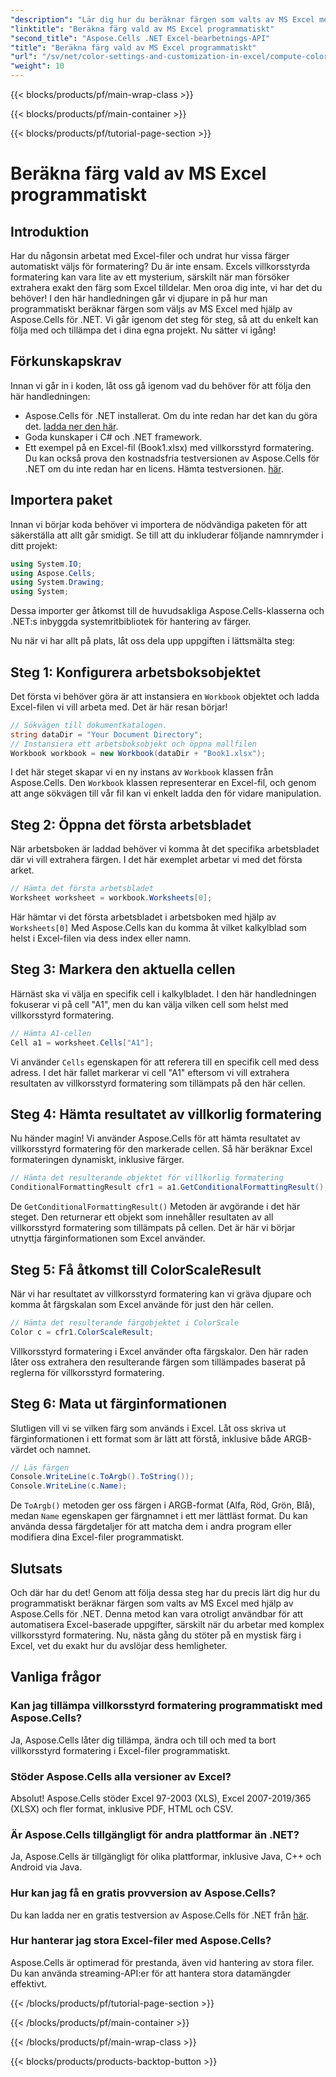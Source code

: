 ```yaml
---
"description": "Lär dig hur du beräknar färgen som valts av MS Excel med hjälp av Aspose.Cells för .NET. Följ den här steg-för-steg-guiden för att få åtkomst till Excels villkorsstyrda formateringsfärg programmatiskt."
"linktitle": "Beräkna färg vald av MS Excel programmatiskt"
"second_title": "Aspose.Cells .NET Excel-bearbetnings-API"
"title": "Beräkna färg vald av MS Excel programmatiskt"
"url": "/sv/net/color-settings-and-customization-in-excel/compute-color-chosen-by-ms-excel/"
"weight": 10
---
```


{{< blocks/products/pf/main-wrap-class >}}

{{< blocks/products/pf/main-container >}}

{{< blocks/products/pf/tutorial-page-section >}}

# Beräkna färg vald av MS Excel programmatiskt

## Introduktion
Har du någonsin arbetat med Excel-filer och undrat hur vissa färger automatiskt väljs för formatering? Du är inte ensam. Excels villkorsstyrda formatering kan vara lite av ett mysterium, särskilt när man försöker extrahera exakt den färg som Excel tilldelar. Men oroa dig inte, vi har det du behöver! I den här handledningen går vi djupare in på hur man programmatiskt beräknar färgen som väljs av MS Excel med hjälp av Aspose.Cells för .NET. Vi går igenom det steg för steg, så att du enkelt kan följa med och tillämpa det i dina egna projekt. Nu sätter vi igång!
## Förkunskapskrav
Innan vi går in i koden, låt oss gå igenom vad du behöver för att följa den här handledningen:
- Aspose.Cells för .NET installerat. Om du inte redan har det kan du göra det. [ladda ner den här](https://releases.aspose.com/cells/net/).
- Goda kunskaper i C# och .NET framework.
- Ett exempel på en Excel-fil (Book1.xlsx) med villkorsstyrd formatering.
Du kan också prova den kostnadsfria testversionen av Aspose.Cells för .NET om du inte redan har en licens. Hämta testversionen. [här](https://releases.aspose.com/).
## Importera paket
Innan vi börjar koda behöver vi importera de nödvändiga paketen för att säkerställa att allt går smidigt. Se till att du inkluderar följande namnrymder i ditt projekt:
```csharp
using System.IO;
using Aspose.Cells;
using System.Drawing;
using System;
```
Dessa importer ger åtkomst till de huvudsakliga Aspose.Cells-klasserna och .NET:s inbyggda systemritbibliotek för hantering av färger.

Nu när vi har allt på plats, låt oss dela upp uppgiften i lättsmälta steg:
## Steg 1: Konfigurera arbetsboksobjektet
Det första vi behöver göra är att instansiera en `Workbook` objektet och ladda Excel-filen vi vill arbeta med. Det är här resan börjar!
```csharp
// Sökvägen till dokumentkatalogen.
string dataDir = "Your Document Directory";
// Instansiera ett arbetsboksobjekt och öppna mallfilen
Workbook workbook = new Workbook(dataDir + "Book1.xlsx");
```
I det här steget skapar vi en ny instans av `Workbook` klassen från Aspose.Cells. Den `Workbook` klassen representerar en Excel-fil, och genom att ange sökvägen till vår fil kan vi enkelt ladda den för vidare manipulation.
## Steg 2: Öppna det första arbetsbladet
När arbetsboken är laddad behöver vi komma åt det specifika arbetsbladet där vi vill extrahera färgen. I det här exemplet arbetar vi med det första arket.
```csharp
// Hämta det första arbetsbladet
Worksheet worksheet = workbook.Worksheets[0];
```
Här hämtar vi det första arbetsbladet i arbetsboken med hjälp av `Worksheets[0]` Med Aspose.Cells kan du komma åt vilket kalkylblad som helst i Excel-filen via dess index eller namn.
## Steg 3: Markera den aktuella cellen
Härnäst ska vi välja en specifik cell i kalkylbladet. I den här handledningen fokuserar vi på cell "A1", men du kan välja vilken cell som helst med villkorsstyrd formatering.
```csharp
// Hämta A1-cellen
Cell a1 = worksheet.Cells["A1"];
```
Vi använder `Cells` egenskapen för att referera till en specifik cell med dess adress. I det här fallet markerar vi cell "A1" eftersom vi vill extrahera resultaten av villkorsstyrd formatering som tillämpats på den här cellen.
## Steg 4: Hämta resultatet av villkorlig formatering
Nu händer magin! Vi använder Aspose.Cells för att hämta resultatet av villkorsstyrd formatering för den markerade cellen. Så här beräknar Excel formateringen dynamiskt, inklusive färger.
```csharp
// Hämta det resulterande objektet för villkorlig formatering
ConditionalFormattingResult cfr1 = a1.GetConditionalFormattingResult();
```
De `GetConditionalFormattingResult()` Metoden är avgörande i det här steget. Den returnerar ett objekt som innehåller resultaten av all villkorsstyrd formatering som tillämpats på cellen. Det är här vi börjar utnyttja färginformationen som Excel använder.
## Steg 5: Få åtkomst till ColorScaleResult
När vi har resultatet av villkorsstyrd formatering kan vi gräva djupare och komma åt färgskalan som Excel använde för just den här cellen.
```csharp
// Hämta det resulterande färgobjektet i ColorScale
Color c = cfr1.ColorScaleResult;
```
Villkorsstyrd formatering i Excel använder ofta färgskalor. Den här raden låter oss extrahera den resulterande färgen som tillämpades baserat på reglerna för villkorsstyrd formatering.
## Steg 6: Mata ut färginformationen
Slutligen vill vi se vilken färg som används i Excel. Låt oss skriva ut färginformationen i ett format som är lätt att förstå, inklusive både ARGB-värdet och namnet.
```csharp
// Läs färgen
Console.WriteLine(c.ToArgb().ToString());
Console.WriteLine(c.Name);
```
De `ToArgb()` metoden ger oss färgen i ARGB-format (Alfa, Röd, Grön, Blå), medan `Name` egenskapen ger färgnamnet i ett mer lättläst format. Du kan använda dessa färgdetaljer för att matcha dem i andra program eller modifiera dina Excel-filer programmatiskt.

## Slutsats
Och där har du det! Genom att följa dessa steg har du precis lärt dig hur du programmatiskt beräknar färgen som valts av MS Excel med hjälp av Aspose.Cells för .NET. Denna metod kan vara otroligt användbar för att automatisera Excel-baserade uppgifter, särskilt när du arbetar med komplex villkorsstyrd formatering. Nu, nästa gång du stöter på en mystisk färg i Excel, vet du exakt hur du avslöjar dess hemligheter.
## Vanliga frågor
### Kan jag tillämpa villkorsstyrd formatering programmatiskt med Aspose.Cells?
Ja, Aspose.Cells låter dig tillämpa, ändra och till och med ta bort villkorsstyrd formatering i Excel-filer programmatiskt.
### Stöder Aspose.Cells alla versioner av Excel?
Absolut! Aspose.Cells stöder Excel 97-2003 (XLS), Excel 2007-2019/365 (XLSX) och fler format, inklusive PDF, HTML och CSV.
### Är Aspose.Cells tillgängligt för andra plattformar än .NET?
Ja, Aspose.Cells är tillgängligt för olika plattformar, inklusive Java, C++ och Android via Java.
### Hur kan jag få en gratis provversion av Aspose.Cells?
Du kan ladda ner en gratis testversion av Aspose.Cells för .NET från [här](https://releases.aspose.com/).
### Hur hanterar jag stora Excel-filer med Aspose.Cells?
Aspose.Cells är optimerad för prestanda, även vid hantering av stora filer. Du kan använda streaming-API:er för att hantera stora datamängder effektivt.

{{< /blocks/products/pf/tutorial-page-section >}}

{{< /blocks/products/pf/main-container >}}

{{< /blocks/products/pf/main-wrap-class >}}

{{< blocks/products/products-backtop-button >}}